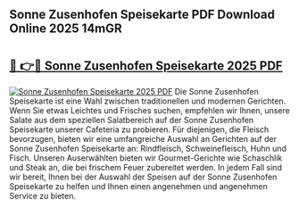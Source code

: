 ## Sonne Zusenhofen Speisekarte PDF Download Online 2025 14mGR

# <h2><a href="http://gcdvqhl.nevu.top/?p=Sonne+Zusenhofen+Speisekarte">🔗 👉🔴 Sonne Zusenhofen Speisekarte 2025 PDF</a></h2>

[![Sonne Zusenhofen Speisekarte 2025 PDF](https://i.imgur.com/dBaPXMq.png)](http://gcdvqhl.nevu.top/?p=Sonne+Zusenhofen+Speisekarte)
Die Sonne Zusenhofen Speisekarte ist eine Wahl zwischen traditionellen und modernen Gerichten. Wenn Sie etwas Leichtes und Frisches suchen, empfehlen wir Ihnen, unsere Salate aus dem speziellen Salatbereich auf der Sonne Zusenhofen Speisekarte unserer Cafeteria zu probieren. Für diejenigen, die Fleisch bevorzugen, bieten wir eine umfangreiche Auswahl an Gerichten auf der Sonne Zusenhofen Speisekarte an: Rindfleisch, Schweinefleisch, Huhn und Fisch. Unseren Auserwählten bieten wir Gourmet-Gerichte wie Schaschlik und Steak an, die bei frischem Feuer zubereitet werden. In jedem Fall sind wir bereit, Ihnen bei der Auswahl der Speisen auf der Sonne Zusenhofen Speisekarte zu helfen und Ihnen einen angenehmen und angenehmen Service zu bieten.
